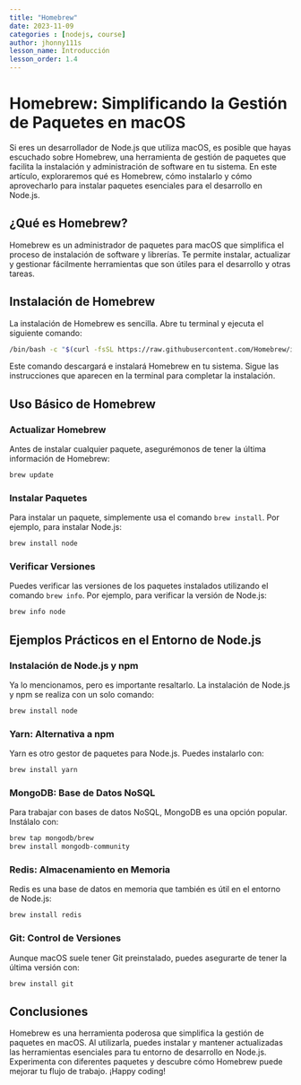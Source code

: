 ```yaml
---
title: "Homebrew"
date: 2023-11-09  
categories : [nodejs, course]
author: jhonny111s
lesson_name: Introducción
lesson_order: 1.4
---
```


# Homebrew: Simplificando la Gestión de Paquetes en macOS

Si eres un desarrollador de Node.js que utiliza macOS, es posible que hayas escuchado sobre Homebrew, una herramienta de gestión de paquetes que facilita la instalación y administración de software en tu sistema. En este artículo, exploraremos qué es Homebrew, cómo instalarlo y cómo aprovecharlo para instalar paquetes esenciales para el desarrollo en Node.js.

## ¿Qué es Homebrew?

Homebrew es un administrador de paquetes para macOS que simplifica el proceso de instalación de software y librerías. Te permite instalar, actualizar y gestionar fácilmente herramientas que son útiles para el desarrollo y otras tareas.

## Instalación de Homebrew

La instalación de Homebrew es sencilla. Abre tu terminal y ejecuta el siguiente comando:

```bash
/bin/bash -c "$(curl -fsSL https://raw.githubusercontent.com/Homebrew/install/HEAD/install.sh)"
```

Este comando descargará e instalará Homebrew en tu sistema. Sigue las instrucciones que aparecen en la terminal para completar la instalación.

## Uso Básico de Homebrew

### Actualizar Homebrew

Antes de instalar cualquier paquete, asegurémonos de tener la última información de Homebrew:

```bash
brew update
```

### Instalar Paquetes

Para instalar un paquete, simplemente usa el comando `brew install`. Por ejemplo, para instalar Node.js:

```bash
brew install node
```

### Verificar Versiones

Puedes verificar las versiones de los paquetes instalados utilizando el comando `brew info`. Por ejemplo, para verificar la versión de Node.js:

```bash
brew info node
```

## Ejemplos Prácticos en el Entorno de Node.js

### Instalación de Node.js y npm

Ya lo mencionamos, pero es importante resaltarlo. La instalación de Node.js y npm se realiza con un solo comando:

```bash
brew install node
```

### Yarn: Alternativa a npm

Yarn es otro gestor de paquetes para Node.js. Puedes instalarlo con:

```bash
brew install yarn
```

### MongoDB: Base de Datos NoSQL

Para trabajar con bases de datos NoSQL, MongoDB es una opción popular. Instálalo con:

```bash
brew tap mongodb/brew
brew install mongodb-community
```

### Redis: Almacenamiento en Memoria

Redis es una base de datos en memoria que también es útil en el entorno de Node.js:

```bash
brew install redis
```

### Git: Control de Versiones

Aunque macOS suele tener Git preinstalado, puedes asegurarte de tener la última versión con:

```bash
brew install git
```

## Conclusiones

Homebrew es una herramienta poderosa que simplifica la gestión de paquetes en macOS. Al utilizarla, puedes instalar y mantener actualizadas las herramientas esenciales para tu entorno de desarrollo en Node.js. Experimenta con diferentes paquetes y descubre cómo Homebrew puede mejorar tu flujo de trabajo. ¡Happy coding!